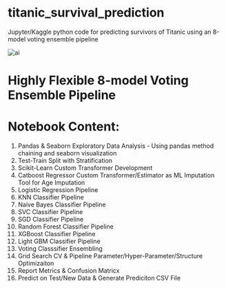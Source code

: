 # titanic_survival_prediction
Jupyter/Kaggle python code for predicting survivors of Titanic using an 8-model voting ensemble pipeline

![ai](https://github.com/ramirazodi/titanic_survival_prediction/assets/106940649/6a10308c-3790-426e-88d0-0f13bcccb2ea)

# Highly Flexible 8-model Voting Ensemble Pipeline 

# Notebook Content:

1) Pandas & Seaborn Exploratory Data Analysis - Using pandas method chaining and seaborn visualization
2) Test-Train Split with Stratification 
3) Scikit-Learn Custom Transformer Development
4) Catboost Regressor Custom Transformer/Estimator as ML Imputation Tool for Age Imputation
4) Logistic Regression Pipeline
5) KNN Classifier Pipeline
6) Naive Bayes Classifier Pipeline
7) SVC Classifier Pipeline
8) SGD Classifier Pipeline
9) Random Forest Classifier Pipeline
10) XGBoost Classifier Pipeline
11) Light GBM Classifier Pipeline
12) Voting Classsifier Ensembling 
13) Grid Search CV & Pipeline Parameter/Hyper-Parameter/Structure Optimizaiton
14) Report Metrics & Confusion Matricx
15) Predict on Test/New Data & Generate Prediciton CSV File
